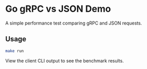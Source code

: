 # Go gRPC vs JSON Demo

A simple performance test comparing gRPC and JSON requests.

## Usage

```bash
make run
```

View the client CLI output to see the benchmark results.
